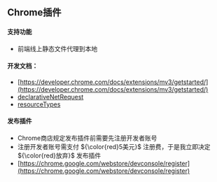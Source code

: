 ## Chrome插件

#### 支持功能
- 前端线上静态文件代理到本地

#### 开发文档：
- [https://developer.chrome.com/docs/extensions/mv3/getstarted/](https://developer.chrome.com/docs/extensions/mv3/getstarted/)
- [declarativeNetRequest](https://developer.chrome.com/docs/extensions/reference/declarativeNetRequest/)
- [resourceTypes](https://developer.chrome.com/docs/extensions/reference/declarativeNetRequest/#type-ResourceType)

#### 发布插件
- Chrome商店规定发布插件前需要先注册开发者账号
- 注册开发者账号需支付 ${\color{red}5美元}$ 注册费，于是我立即决定 ${\color{red}放弃}$ 发布插件
- [https://chrome.google.com/webstore/devconsole/register](https://chrome.google.com/webstore/devconsole/register) 

